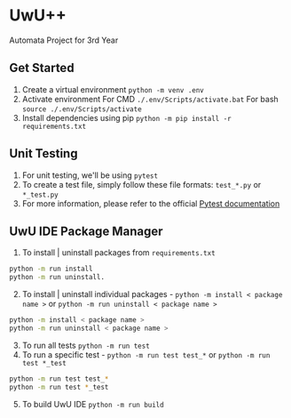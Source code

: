 # UwU++

Automata Project for 3rd Year

## Get Started

1. Create a virtual environment `python -m venv .env`
2. Activate environment For CMD `./.env/Scripts/activate.bat` For bash `source ./.env/Scripts/activate`
3. Install dependencies using pip `python -m pip install -r requirements.txt`

## Unit Testing

1. For unit testing, we'll be using `pytest`
2. To create a test file, simply follow these file formats: `test_*.py` or `*_test.py`
3. For more information, please refer to the official [Pytest documentation](https://docs.pytest.org/en/7.1.x/getting-started.html#)

## UwU IDE Package Manager

1. To install | uninstall packages from `requirements.txt`

```bash
python -m run install
python -m run uninstall.
```

2. To install | uninstall individual packages - `python -m install < package name >` or `python -m run uninstall < package name >`

```bash
python -m install < package name >
python -m run uninstall < package name >
```

3. To run all tests `python -m run test`
4. To run a specific test - `python -m run test test_*` or `python -m run test *_test`

```bash
python -m run test test_*
python -m run test *_test
```

5. To build UwU IDE `python -m run build`
